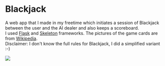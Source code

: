 # Blackjack

A web app that I made in my freetime which initiates a session of Blackjack between the user and the AI dealer and also keeps a scoreboard. <br/>
I used <a href="http://flask.pocoo.org/">Flask</a> and <a href="http://getskeleton.com/">Skeleton</a> frameworks. The pictures of the game cards are from <a href="https://en.wikipedia.org/wiki/Standard_52-card_deck">Wikipedia</a>.<br/>
Disclaimer: I don't know the full rules for Blackjack, I did a simplified variant :-)<br/>

<img src="http://i67.tinypic.com/dggxuo.jpg"/>
